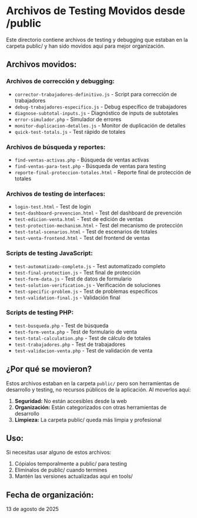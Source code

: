 # Archivos de Testing Movidos desde /public

Este directorio contiene archivos de testing y debugging que estaban en la carpeta public/ y han sido movidos aquí para mejor organización.

## Archivos movidos:

### Archivos de corrección y debugging:
- `corrector-trabajadores-definitivo.js` - Script para corrección de trabajadores
- `debug-trabajadores-especifico.js` - Debug específico de trabajadores  
- `diagnose-subtotal-inputs.js` - Diagnóstico de inputs de subtotales
- `error-simulador.php` - Simulador de errores
- `monitor-duplicacion-detalles.js` - Monitor de duplicación de detalles
- `quick-test-totals.js` - Test rápido de totales

### Archivos de búsqueda y reportes:
- `find-ventas-activas.php` - Búsqueda de ventas activas
- `find-ventas-para-test.php` - Búsqueda de ventas para testing
- `reporte-final-proteccion-totales.html` - Reporte final de protección de totales

### Archivos de testing de interfaces:
- `login-test.html` - Test de login
- `test-dashboard-prevencion.html` - Test del dashboard de prevención
- `test-edicion-venta.html` - Test de edición de ventas
- `test-protection-mechanism.html` - Test del mecanismo de protección
- `test-total-scenarios.html` - Test de escenarios de totales
- `test-venta-frontend.html` - Test del frontend de ventas

### Scripts de testing JavaScript:
- `test-automatizado-completo.js` - Test automatizado completo
- `test-final-protection.js` - Test final de protección
- `test-form-data.js` - Test de datos de formulario
- `test-solution-verification.js` - Verificación de soluciones
- `test-specific-problem.js` - Test de problemas específicos
- `test-validation-final.js` - Validación final

### Scripts de testing PHP:
- `test-busqueda.php` - Test de búsqueda
- `test-form-venta.php` - Test de formulario de venta
- `test-total-calculation.php` - Test de cálculo de totales
- `test-trabajadores.php` - Test de trabajadores
- `test-validacion-venta.php` - Test de validación de venta

## ¿Por qué se movieron?

Estos archivos estaban en la carpeta `public/` pero son herramientas de desarrollo y testing, no recursos públicos de la aplicación. Al moverlos aquí:

1. **Seguridad:** No están accesibles desde la web
2. **Organización:** Están categorizados con otras herramientas de desarrollo
3. **Limpieza:** La carpeta public/ queda más limpia y profesional

## Uso:

Si necesitas usar alguno de estos archivos:
1. Cópialos temporalmente a public/ para testing
2. Elimínalos de public/ cuando termines
3. Mantén las versiones actualizadas aquí en tools/

## Fecha de organización:
13 de agosto de 2025
